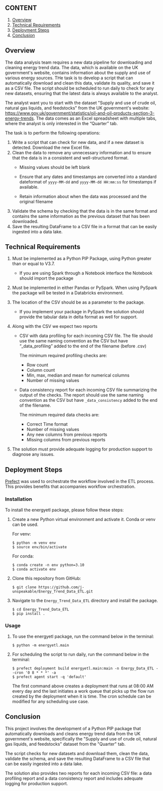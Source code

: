 ## CONTENT
1. [ Overview ](#over)
2. [ Technical Requirements ](#Tech)
3. [ Deployment Steps ](#dep)
4. [ Conclusion ](#con)

<a name="over"></a>
## Overview
The data analysis team requires a new data pipeline for downloading and cleaning energy trend data. The data, which is available on the UK government's website, contains information about the supply and use of various energy sources. THe task is to develop a script that can automatically download and clean this data, validate its quality, and save it as a CSV file. The script should be scheduled to run daily to check for any new datasets, ensuring that the latest data is always available to the analyst. 

The analyst want you to start with the dataset "Supply and use of crude oil, natural gas liquids, and feedstocks" from the UK government's website: https://www.gov.uk/government/statistics/oil-and-oil-products-section-3-energy-trends. The data comes as an Excel spreadsheet with multiple tabs, where the analyst is only interested in the “Quarter” tab. 

The task is to perform the following operations:
1. Write a script that can check for new data, and if a new dataset is detected. Download the new 
Excel file.
2. Clean the data to remove any unnecessary information and to ensure that the data is in a 
consistent and well-structured format.
    - Missing values should be left blank

    - Ensure that any dates and timestamps are converted into a standard dateformat of `yyyy-MM-dd` and `yyyy-MM-dd HH:mm:ss` for timestamps if available.

    - Retain information about when the data was processed and the original filename
3. Validate the schema by checking that the data is in the same format and contains the same 
information as the previous dataset that has been downloaded.
4. Save the resulting DataFrame to a CSV file in a format that can be easily ingested into a data 
lake.

<a name="over"></a>
## Technical Requirements
1. Must be implemented as a Python PIP Package, using Python greater than or equal to V3.7.
    - If you are using Spark through a Notebook interface the Notebook should import the package
2. Must be implemented in either Pandas or PySpark. When using PySpark the package will be tested in a Databricks environment. 
3. The location of the CSV should be as a parameter to the package. 
    - If you implement your package in PySpark the solution should provide the tabular data in delta format as well for support.
4. Along with the CSV we expect two reports
    - CSV with data profiling for each incoming CSV file. The file should use the same naming convention as the CSV but have “_data_profiling” added to the end of the filename (before .csv)

        The minimum required profiling checks are:

        - Row count
        - Column count 
        - Min, max, median and mean for numerical columns 
        - Number of missing values

    - Data consistency report for each incoming CSV file summarizing the output of the checks. The report should use the same naming convention as the CSV but have `_data_consistency` added to the end of the filename.

        The minimum required data checks are:

        - Correct Time format
        - Number of missing values 
        - Any new columns from previous reports
        - Missing columns from previous reports

5. The solution must provide adequate logging for production support to diagnose any issues.

<a name="dep"></a>
## Deployment Steps
[Prefect](https://www.prefect.io/) was used to orchestrate the workflow involved in the ETL process. This provides benefits that accompanies workflow orchestration. 
### Installation
To install the energyetl package, please follow these steps:
    
1. Create a new Python virtual environment and activate it. Conda or venv can be used.
    
    For venv:
    ```
    $ python -m venv env
    $ source env/bin/activate
    ```

    For conda:
     ```
    $ conda create -n env python=3.10 
    $ conda activate env
    ```

2. Clone this repository from GitHub:

    ```
    $ git clone https://github.com/j-unspeakable/Energy_Trend_Data_ETL.git
    ```

3. Navigate to the `Energy_Trend_Data_ETL` directory and install the package.
    ```
    $ cd Energy_Trend_Data_ETL
    $ pip install .
    ```

### Usage
1. To use the energyetl package, run the command below in the terminal:

    ```
    $ python -m energyetl.main
    ```

2. For scheduling the script to run daily, run the command below in the terminal:

    ```
    $ prefect deployment build energyetl.main:main -n Energy_Data_ETL --cron '0 8 * * *' -a
    $ prefect agent start -q 'default'
    ```
    The first command above creates a deployment that runs at 08:00 AM every day and the last initiates a work queue that picks up the flow run created by the deployment when it is time.
    The cron schedule can be modified for any scheduling use case.

<a name="con"></a>
## Conclusion
This project involves the development of a Python PIP package that automatically downloads and cleans energy trend data from the UK government's website, specifically the "Supply and use of crude oil, natural gas liquids, and feedstocks" dataset from the "Quarter" tab. 

The script checks for new datasets and download them, clean the data, validate the schema, and save the resulting DataFrame to a CSV file that can be easily ingested into a data lake. 

The solution also provides two reports for each incoming CSV file: a data profiling report and a data consistency report and includes adequate logging for production support.